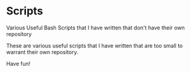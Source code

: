 # Scripts
Various Useful Bash Scripts that I have written that don't have their own repository

These are various useful scripts that I have written that are too small to warrant their own repository.

Have fun!
